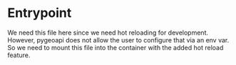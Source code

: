 # Entrypoint 

We need this file here since we need hot reloading for development. However, pygeoapi does not allow the user to configure that via an env var. So we need to mount this file into the container with the added hot reload feature.